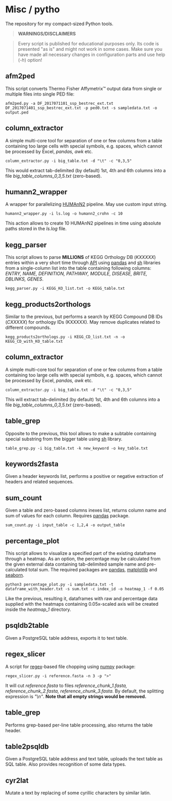 # Misc /  pytho
The repository for my compact-sized Python tools.

>**WARNINGS/DISCLAIMERS**

> Every script is published for educational purposes only. Its code is presented "as is" and might not work in some cases. Make sure you have made all necessary changes in configuration parts and use help (*-h*) option!

## afm2ped
This script converts Thermo Fisher Affymetrix™ output data from single or multiple files into single PED file:
```
afm2ped.py -a DF_2017071101_ssp_bestrec_ext.txt DF_2017071401_ssp_bestrec_ext.txt -p ped0.txt -s sampledata.txt -o output.ped
```

## column_extractor
A simple multi-core tool for separation of one or few columns from a table containing too large cells with special symbols, e.g. spaces, which cannot be processed by Excel, *pandas, awk* etc.
```
column_extractor.py -i big_table.txt -d "\t" -c "0,3,5"
```
This would extract tab-delimited (by default) 1st, 4th and 6th columns into a file *big_table_columns_0,3,5.txt* (zero-based).

## humann2_wrapper
A wrapper for parallelizing [HUMAnN2](https://bitbucket.org/biobakery/humann2/wiki/Home) pipeline. May use custom input string.
```
humann2_wrapper.py -i ls.log -o humann2_crohn -c 10
```
This action allows to create 10 HUMAnN2 pipelines in time using absolute paths stored in the *ls.log* file.

## kegg_parser
This script allows to parse **MILLIONS** of KEGG Orthology DB (*KXXXXX*) entries within a very short time through [API](http://www.kegg.jp/kegg/docs/keggapi.html) using [pandas](http://pandas.pydata.org/) and [sh](https://amoffat.github.io/sh/) libraries from a single-column list into the table containing following columns: *ENTRY, NAME, DEFINITION, PATHWAY, MODULE, DISEASE, BRITE, DBLINKS, GENES*.
```
kegg_parser.py -i KEGG_KO_list.txt -o KEGG_table.txt
```

## kegg_products2orthologs
Similar to the previous, but performs a search by KEGG Compound DB IDs (*CXXXXX*) for orthology IDs (KXXXXX). May remove duplicates related to different compounds.
```
kegg_products2orthologs.py -i KEGG_CD_list.txt -n -o KEGG_CD_with_KO_table.txt
```

## column_extractor
A simple multi-core tool for separation of one or few columns from a table containing too large cells with special symbols, e.g. spaces, which cannot be processed by Excel, *pandas, awk* etc.
```
column_extractor.py -i big_table.txt -d "\t" -c "0,3,5"
```
This will extract tab-delimited (by default) 1st, 4th and 6th columns into a file *big_table_columns_0,3,5.txt* (zero-based).

## table_grep
Opposite to the previous, this tool allows to make a subtable containing special substring from the bigger table using [sh](https://pypi.python.org/pypi/sh) library.
```
table_grep.py -i big_table.txt -k new_keyword -o key_table.txt
```

## keywords2fasta
Given a header keywords list, performs a positive or negative extraction of headers and related sequences.


## sum_count
Given a table and zero-based columns inexes list, returns column name and sum of values for each column. Requires [pandas](http://pandas.pydata.org/) package.
```
sum_count.py -i input_table -c 1,2,4 -o output_table
```

## percentage_plot
This script allows to visualize a specified part of the existing dataframe through a heatmap. As an option, the percentage may be calculated from the given external data containing tab-delimited sample name and pre-calculated total sum. The required packages are [pandas](http://pandas.pydata.org/), [matplotlib](http://matplotlib.org/) and [seaborn](https://seaborn.pydata.org/).
```
python3 percentage_plot.py -i sampledata.txt -t dataframe_with_header.txt -s sum.txt -c index_id -o heatmap_1 -f 0.05
```
Like the previous, resulting it, dataframes with raw and percentage data supplied with the heatmaps containing 0.05x-scaled axis will be created inside the *heatmap_1* directory.

## psqldb2table
Given a PostgreSQL table address, exports it to text table.

## regex_slicer
A script for [regex](https://en.wikipedia.org/wiki/Regular_expression)-based file chopping using [numpy](http://www.numpy.org/) package:
```
regex_slicer.py -i reference.fasta -n 3 -p ">"
```
It will cut *reference.fasta* to files *reference_chunk_1.fasta, reference_chunk_2.fasta, reference_chunk_3.fasta.* By default, the splitting expression is *"\n"*. **Note that all empty strings would be removed.**

## table_grep
Performs grep-based per-line table processing, also returns the table header.

## table2psqldb
Given a PostgreSQL table address and text table, uploads the text table as SQL table. Also provides recognition of some data types.

## cyr2lat
Mutate a text by replacing of some cyrillic characters by similar latin.
